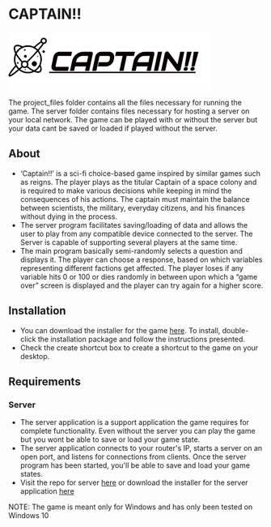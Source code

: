 # CAPTAIN!!

![Header](project_pics/captain_logo.png)

The project_files folder contains all the files necessary for running the game.
The server folder contains files necessary for hosting a server on your local network.
The game can be played with or without the server but your data cant be saved or loaded if played without the server.

## About
- ‘Captain!!’ is a sci-fi choice-based game inspired by similar games such as
  reigns. The player plays as the titular Captain of a space colony and is
  required to make various decisions while keeping in mind the consequences
  of his actions. The captain must maintain the balance between scientists,
  the military, everyday citizens, and his finances without dying in the
  process.
- The server program facilitates saving/loading of data and allows the user to
  play from any compatible device connected to the server. The Server is
  capable of supporting several players at the same time.
- The main program basically semi-randomly selects a question and displays
  it. The player can choose a response, based on which variables representing
  different factions get affected. The player loses if any variable hits 0 
  or 100 or dies randomly in between upon which a “game over” screen is displayed 
  and the player can try again for a higher score.

## Installation
- You can download the installer for the game [here](https://github.com/1337-inc/Captain/releases). To install, double-click the installation package and follow the instructions presented.
- Check the create shortcut box to create a shortcut to the game on your desktop.


## Requirements
### Server
- The server application is a support application the game requires for complete functionality. Even without the server you can play the game but you wont be able to save or load your game state. 
-  The server application connects to your router's IP, starts a server on an open port, and listens for connections from clients. Once the server program has been started, you'll be able to save and load your game states.
- Visit the repo for server [here](https://github.com/1337-inc/Server) 
  or
  download the installer for the server application [here](https://github.com/1337-inc/Server/releases)

NOTE: The game is meant only for Windows and has only been tested on Windows 10
